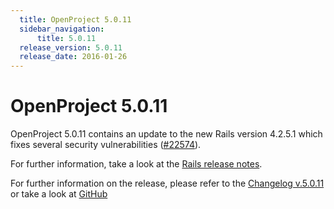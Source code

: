 ```yaml
---
  title: OpenProject 5.0.11
  sidebar_navigation:
      title: 5.0.11
  release_version: 5.0.11
  release_date: 2016-01-26
---
```



# OpenProject 5.0.11

OpenProject 5.0.11 contains an update to the new Rails version 4.2.5.1
which fixes several security vulnerabilities
([\#22574](https://community.openproject.org/work_packages/22574)).

For further information, take a look at the [Rails release
notes](https://weblog.rubyonrails.org/2016/1/25/Rails-5-0-0-beta1-1-4-2-5-1-4-1-14-1-3-2-22-1-and-rails-html-sanitizer-1-0-3-have-been-released/).

For further information on the release, please refer to the [Changelog
v.5.0.11](https://community.openproject.org/versions/798) or take a look
at [GitHub](https://github.com/opf/openproject/tree/v5.0.11)


